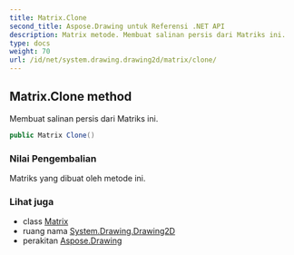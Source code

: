 ```yaml
---
title: Matrix.Clone
second_title: Aspose.Drawing untuk Referensi .NET API
description: Matrix metode. Membuat salinan persis dari Matriks ini.
type: docs
weight: 70
url: /id/net/system.drawing.drawing2d/matrix/clone/
---
```

## Matrix.Clone method

Membuat salinan persis dari Matriks ini.

```csharp
public Matrix Clone()
```

### Nilai Pengembalian

Matriks yang dibuat oleh metode ini.

### Lihat juga

* class [Matrix](../)
* ruang nama [System.Drawing.Drawing2D](../../matrix/)
* perakitan [Aspose.Drawing](../../../)


